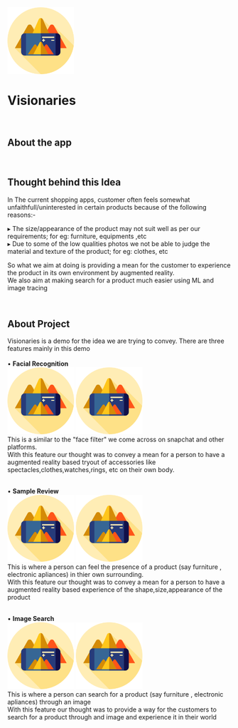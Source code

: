 <img src="./augmented-reality.png" width="150" alt="icon">

# Visionaries
<br />

<h2>About the app</h2>

<br />

<h2>Thought behind this Idea</h2>
 In The current shopping apps, customer often feels somewhat unfaithfull/uninterested in certain products because of the following reasons:-
 <br/>
 
 ▸ The size/appearance of the product may not suit well as per our requirements; for eg: furniture, equipments ,etc<br/>
 ▸ Due to some of the low qualities photos we not be able to judge the material and texture of the product; for eg: clothes, etc<br/>
 
 So what we aim at doing is providing a mean for the customer to experience the product in its own environment by augmented reality.<br/>
 We also aim at making search for a product much easier using ML and image tracing<br/>
 

<br />
<h2>About Project</h2>
Visionaries is a demo for the idea we are trying to convey.
There are three features mainly in this demo
<br/>
<br/>
• <b>Facial Recognition</b>
<br/>
<span><img src="./augmented-reality.png" width="150" alt="icon"> <img src="./augmented-reality.png" width="150" alt="icon"></span>
  <br/>
  This is a similar to the "face filter" we come across on snapchat and other platforms.<br/>
  With this feature our thought was to convey a mean for a person to have a augmented reality based tryout of accessories like 
  spectacles,clothes,watches,rings, etc on their own body.
  <br/><br/>
  
  
• <b>Sample Review</b>
<br/>
<span><img src="./augmented-reality.png" width="150" alt="icon"> <img src="./augmented-reality.png" width="150" alt="icon"></span>
  <br/>
  This is where a person can feel the presence of a product (say furniture , electronic apliances) in thier own surrounding.<br/>
  With this feature our thought was to convey a mean for a person to have a augmented reality based experience of the shape,size,appearance
  of the product
  <br/><br/>
  
  
• <b>Image Search</b>
<br/>
<span><img src="./augmented-reality.png" width="150" alt="icon"> <img src="./augmented-reality.png" width="150" alt="icon"></span>
  <br/>
  This is where a person can search for a product (say furniture , electronic apliances) through an image<br/>
  With this feature our thought was to provide a way for the customers to search for a product through and image and experience it in their world
  
 
